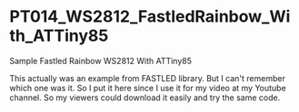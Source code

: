 # PT014_WS2812_FastledRainbow_With_ATTiny85
Sample Fastled Rainbow WS2812 With ATTiny85

This actually was an example from FASTLED library. But I can't remember which one was it. 
So I put it here since I use it for my video at my Youtube channel. So my viewers could download it easily and try the same code.
